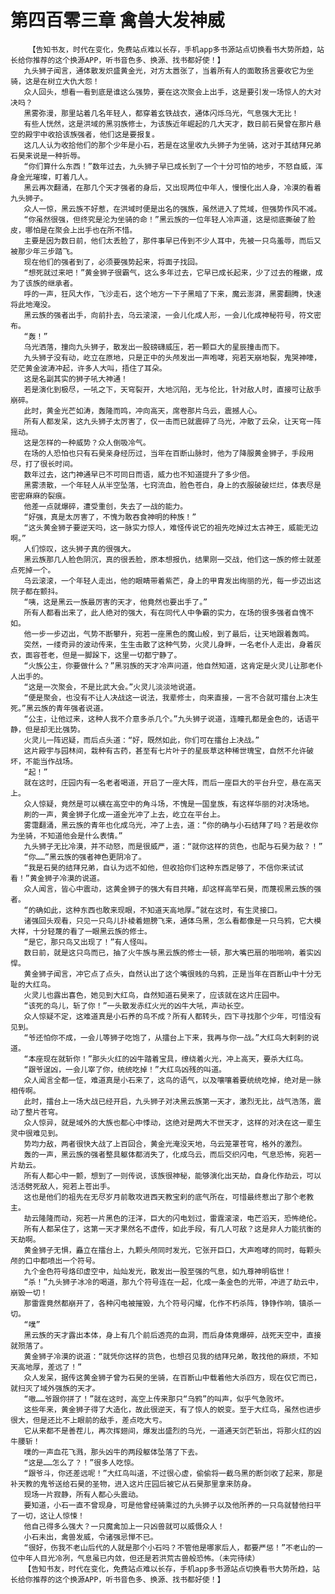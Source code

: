 # 第四百零三章 禽兽大发神威
        【告知书友，时代在变化，免费站点难以长存，手机app多书源站点切换看书大势所趋，站长给你推荐的这个换源APP，听书音色多、换源、找书都好使！】
       九头狮子闻言，通体散发炽盛黄金光，对方太嚣张了，当着所有人的面敢扬言要收它为坐骑，这是在树立大仇大怨！
       众人回头，想看一看到底是谁这么强势，要在这次聚会上出手，这是要引发一场惊人的大对决吗？
       黑雾弥漫，那里站着几名年轻人，都穿着玄铁战衣，通体闪烁乌光，气息强大无比！
       有些人恍然，这是洪域的黑羽族修士，为该族近年崛起的几大天才，数日前石昊曾在那片悬空的殿宇中收拾该族强者，他们这是要报复。
       这几人认为收拾他们的那个少年是小石，若是在这里收九头狮子为坐骑，这对于其结拜兄弟石昊来说是一种折辱。
       “你们算什么东西！”数年过去，九头狮子早已成长到了一个十分可怕的地步，不怒自威，浑身金光璀璨，盯着几人。
       黑云再次翻涌，在那几个天才强者的身后，又出现两位中年人，慢慢化出人身，冷漠的看着九头狮子。
       众人一惊，黑云族不好惹，在洪域时便是出名的强族，虽然进入了荒域，但强势作风不减。
       “你虽然很强，但终究是沦为坐骑的命！”黑云族的一位年轻人冷声道，这是彻底撕破了脸皮，哪怕是在聚会上出手也在所不惜。
       主要是因为数日前，他们太丢脸了，那件事早已传到不少人耳中，先被一只鸟羞辱，而后又被那少年三步踏飞。
       现在他们的强者到了，必须要强势起来，将面子找回。
       “想死就过来吧！”黄金狮子很霸气，这么多年过去，它早已成长起来，少了过去的稚嫩，成为了该族的继承者。
       呼的一声，狂风大作，飞沙走石，这个地方一下子黑暗了下来，魔云澎湃，黑雾翻腾，快速将此地淹没。
       黑云族的强者出手，向前扑去，乌云滚滚，一会儿化成人形，一会儿化成神秘符号，符文密布。
       “轰！”
       乌光洒落，撞向九头狮子，散发出一股磅礴威压，若一颗巨大的星辰撞击而下。
       九头狮子没有动，屹立在原地，只是正中的头颅发出一声咆哮，宛若天崩地裂，鬼哭神嚎，茫茫黄金波涛冲起，许多人大叫，捂住了耳朵。
       这是名副其实的狮子吼大神通！
       若是演化到极尽，一吼之下，天穹裂开，大地沉陷，无与伦比，针对敌人时，直接可让敌手崩碎。
       此时，黄金光芒如涛，轰隆而鸣，冲向高天，席卷那片乌云，震撼人心。
       所有人都发呆，这九头狮子太厉害了，仅一击而已就震碎了乌光，冲散了云朵，让天穹一阵摇动。
       这是怎样的一种威势？众人倒吸冷气。
       在场的人恐怕也只有石昊亲身经历过，当年在百断山脉时，他为了降服黄金狮子，手段用尽，打了很长时间。
       数年过去，这门神通早已不可同日而语，威力也不知道提升了多少倍。
       黑雾溃散，一个年轻人从半空坠落，七窍流血，脸色苍白，身上的衣服破破烂烂，体表尽是密密麻麻的裂痕。
       他差一点就爆碎，遭受重创，失去了一战的能力。
       “好强，真是太厉害了，不愧为敢吞食神明的种族！”
       “这头黄金狮子要逆天吗，这一脉实力惊人，难怪传说它的祖先吃掉过太古神王，威能无边啊。”
       人们惊叹，这头狮子真的很强大。
       黑云族那几人脸色阴沉，真的很丢脸，原本想报仇，结果刚一交战，他们这一族的修士就差点死掉一个。
       乌云滚滚，一个年轻人走出，他的眼睛带着紫芒，身上的甲胄发出绚丽的光，每一步迈出这院子都在颤抖。
       “咦，这是黑云一族最厉害的天才，他竟然也要出手了。”
       所有人都看出来了，此人绝对的强大，有在同代人中争霸的实力，在场的很多强者自愧不如。
       他一步一步迈出，气势不断攀升，宛若一座黑色的魔山般，到了最后，让天地跟着轰鸣。
       突然，一缕奇异的波动传来，生生击散了这种气势，火灵儿身畔，一名老仆人走出，身着灰衣，面容苍老，但是一脚跺下，这里一切都宁静了。
       “火族公主，你要做什么？”黑羽族的天才冷声问道，他自然知道，这肯定是火灵儿让那老仆人出手的。
       “这是一次聚会，不是比武大会。”火灵儿淡淡地说道。
       “便是聚会，也没有不让人决战这一说法，我辈修士，向来直接，一言不合就可擂台上决生死。”黑云族的青年强者说道。
       “公主，让他过来，这种人我不介意多杀几个。”九头狮子说道，连瞳孔都是金色的，话语平静，但是却无比强势。
       火灵儿一阵迟疑，而后点头道：“好，既然如此，你们可在擂台上决战。”
       这片殿宇与园林间，栽种有古药，甚至有七片叶子的星辰草这种稀世瑰宝，自然不允许破坏，不能当作战场。
       “起！”
       就在这时，庄园内有一名老者喝道，开启了一座大阵，而后一座巨大的平台升空，悬在高天上。
       众人惊疑，竟然是可以横在高空中的角斗场，不愧是一国皇族，有这样华丽的对决场地。
       刷的一声，黄金狮子化成一道金光冲了上去，屹立在平台上。
       雾霭翻涌，黑云族的青年也化成乌光，冲了上去，道：“你的确与小石结拜了吗？若是收你为坐骑，不知道他会是什么表情。”
       九头狮子无比冷漠，并不动怒，而是很威严，道：“就你这样的货色，也配与石昊为敌？！”
       “你……”黑云族的强者神色更阴冷了。
       “我是石昊的结拜兄弟，自认为远不如他，但收拾你们这种东西足够了，不信你来试试看！”黄金狮子冷漠的说道。
       众人闻言，皆心中震动，这黄金狮子的强大有目共睹，却这样高举石昊，而蔑视黑云族的强者。
       “的确如此，这种东西也敢来现眼，不知道天高地厚。”就在这时，有生灵接口。
       诸强回头观看，只见一只鸟儿扑棱着翅膀飞来，通体乌黑，怎么看都像是一只乌鸦，它大模大样，十分轻蔑的看了一眼黑云族的修士。
       “是它，那只鸟又出现了！”有人怪叫。
       数日前，就是这只鸟而已，抽了火牛族与黑云族的修士一顿，那大嘴巴扇的啪啪响，着实凶悍。
       黄金狮子闻言，冲它点了点头，自然认出了这个嘴很贱的乌鸦，正是当年在百断山中十分无耻的大红鸟。
       火灵儿也露出喜色，她见到大红鸟，自然知道石昊来了，应该就在这片庄园中。
       “该死的鸟儿，斩了你！”一头散发赤红火光的凶牛大吼，声动长空。
       众人惊疑不定，这难道真是小石养的鸟不成？所有人都转头，四下寻找那个少年，可惜没有见到。
       “爷还怕你不成，一会儿等狮子吃饱了，从擂台上下来，我再与你一战。”大红鸟大剌剌的说道。
       “本座现在就斩你！”那头火红的凶牛踏着宝具，缭绕着火光，冲上高天，要杀大红鸟。
       “跟爷逞凶，一会儿宰了你，统统吃掉！”大红鸟凶残的叫道。
       众人闻言全都一怔，难道真是小石来了，这鸟的语气，以及嚷嚷着要统统吃掉，绝对是一脉相传啊。
       此时，擂台上一场大战已经开启，九头狮子对决黑云族第一天才，激烈无比，战气浩荡，震动了整片苍穹。
       众人惊异，就是域外的大族也都心中悸动，这绝对是两大不世天才，这样的对决在这一辈生灵中很难见到。
       势均力敌，两者很快大战了上百回合，黄金光淹没天地，乌云笼罩苍穹，格外的激烈。
       轰的一声，黑云族的强者整具躯体都消失了，化成乌云，而后交织闪电，气息恐怖，宛若一片劫云。
       所有人都心中一颤，想到了一则传说，该族很神秘，能够演化出天劫，自身化作劫云，可以活活劈死敌人，宛若上苍出手。
       这也是他们的祖先在无尽岁月前敢攻进西天教宝刹的底气所在，可惜最终惹出了那个老教主。
       劫云隆隆而动，宛若一片黑色的汪洋，巨大的闪电划过，雷霆滚滚，电芒滔天，恐怖绝伦。
       所有人都呆住了，这第一天才果然名不虚传，如此手段，有几人可敌？这是非人力能抗衡的天劫啊。
       黄金狮子无惧，矗立在擂台上，九颗头颅同时发光，它张开巨口，大声咆哮的同时，每颗头颅的口中都喷出一个符号。
       九个金色符号烙印虚空中，灿灿发光，散发出一股至强的气息，如九尊神明临世！
       “杀！”九头狮子冰冷的喝道，那九个符号连在一起，化成一条金色的光带，冲进了劫云中，崩毁一切！
       那雷霆竟然都崩开了，各种闪电被摧毁，九个符号闪耀，化作不朽杀阵，铮铮作响，镇杀一切。
       “噗”
       黑云族的天才露出本体，身上有几个前后透亮的血洞，而后身体竟爆碎，战死天空中，直接就殒落了。
       黄金狮子冷漠的说道：“就凭你这样的货色，也想召见我的结拜兄弟，敢找他的麻烦，不知天高地厚，差远了！”
       众人发呆，据传这黄金狮子曾为石昊的坐骑，在百断山中载着他大杀四方，现在仅它而已，就扫灭了域外强族的天才。
       “嗷……爷跟你拼了！”就在这时，高空上传来那只“乌鸦”的叫声，似乎气急败坏。
       这些年来，黄金狮子得了大造化，故此很逆天，有了惊人的蜕变。至于大红鸟，虽然也进步很大，但是还比不上眼前的敌手，差点吃大亏。
       它从来都不是善茬儿，再次挥翅间，爆发出盛烈的乌光，一道通天剑芒斩出，将那火红的凶牛腰斩！
       噗的一声血花飞溅，那头凶牛的两段躯体坠落了下去。
       “这是……怎么了？！”很多人吃惊。
       “跟爷斗，你还差远呢！”大红鸟叫道，不过很心虚，偷偷将一截乌黑的断剑收了起来，那是补天教的鬼爷送给石昊的圣物，进入这片庄园后被它从石昊那里拿来防身。
       现场一片寂静，所有人都心头震动。
       要知道，小石一直不曾现身，可是他曾经骑乘过的九头狮子以及他所养的一只鸟就替他扫平了一切，这让人惊悚！
       他自己得多么强大？一只魔禽加上一只凶兽就可以威慑众人！
       小石未出，禽兽发威，令诸强忌惮不已。
       “很好，伤我不老山后代的人就是那个小石吗？不管他是哪家后人，都要严惩！”不老山的一位中年人目光冷冽，气息虽已内敛，但还是若洪荒古兽般恐怖。（未完待续）
       【告知书友，时代在变化，免费站点难以长存，手机app多书源站点切换看书大势所趋，站长给你推荐的这个换源APP，听书音色多、换源、找书都好使！】
